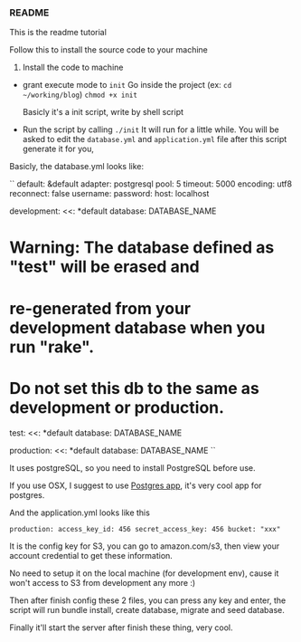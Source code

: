 ### README
This is the readme tutorial

Follow this to install the source code to your machine

1. Install the code to machine

  - grant execute mode to ``init``
    Go inside the project (ex: ``cd ~/working/blog``)
    `` chmod +x init ``

    Basicly it's a init script, write by shell script

  - Run the script by calling ``./init``
  It will run for a little while.
  You will be asked to edit the ``database.yml`` and ``application.yml``
  file after this script generate it for you,

  Basicly, the database.yml looks like:

  ``
  default: &default
    adapter: postgresql
    pool: 5
    timeout: 5000
    encoding: utf8
    reconnect: false
    username: <YOURNAME>
    password: <PASSWORD>
    host: localhost

  development:
    <<: *default
    database: DATABASE_NAME

  # Warning: The database defined as "test" will be erased and
  # re-generated from your development database when you run "rake".
  # Do not set this db to the same as development or production.
  test:
    <<: *default
    database: DATABASE_NAME

  production:
    <<: *default
    database: DATABASE_NAME
  ``

  It uses postgreSQL, so you need to install PostgreSQL before use.

  If you use OSX, I suggest to use [Postgres
  app](http://postgresapp.com/), it's very cool app for postgres.

  And the application.yml looks like this

  ``
  production:
    access_key_id: 456
    secret_access_key: 456
    bucket: "xxx"
  ``

  It is the config key for S3, you can go to amazon.com/s3, then view
  your account credential to get these information.

  No need to setup it on the local machine (for development env), cause
  it won't access to S3 from development any more :)


  Then after finish config these 2 files, you can press any key and
  enter, the script will run bundle install, create database, migrate
  and seed database.

  Finally it'll start the server after finish these thing, very cool.
